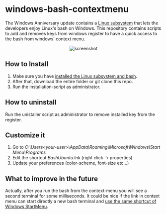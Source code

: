 # windows-bash-contextmenu
The Windows Anniversary update contains a [Linux subsystem](https://msdn.microsoft.com/en-us/commandline/wsl/about?f=255&MSPPError=-2147217396) that lets the developers enjoy Linux's bash on Windows. This repository contains scripts to add and removes keys from windows register to have a quick access to the bash from windows' context menu.

<p align="center">
  <img src="http://i.imgbox.com/UrITUlRH.png" alt="screenshot" />
</p>

## How to Install
1. Make sure you have [installed the Linux subsystem and bash](https://msdn.microsoft.com/en-us/commandline/wsl/install_guide).  
2. After that, download the entire folder or git clone this repo.
3. Run the installation-script as administrator.

## How to uninstall
Run the unistaller script as administrator to remove installed key from the register.

## Customize it
1. Go to *C:\Users\<your-user>\AppData\Roaming\Microsoft\Windows\Start Menu\Programs*
2. Edit the shortcut *BashUbuntu.lnk* (right click -> properties)
3. Update your preferences (color-scheme, font-size etc...)

## What to improve in the future
Actually, after you run the bash from the context-menu you will see a second terminal for some milliseconds.
It could be nice if the link in context menu can start directly a new bash terminal and [use the same shortcut of Windows StartMenu](https://github.com/emavgl/windows-bash-contextmenu/issues/1#issuecomment-239498806).
